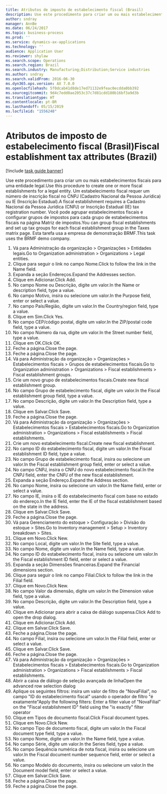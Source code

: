 ```yaml
---
title: Atributos de imposto de estabelecimento fiscal (Brasil)
description: Use este procedimento para criar um ou mais estabelecimentos fiscais para uma entidade legal.
author: sndray
manager: AnnBe
ms.date: 06/24/2017
ms.topic: business-process
ms.prod: ''
ms.service: dynamics-ax-applications
ms.technology: ''
audience: Application User
ms.reviewer: shylaw
ms.search.scope: Operations
ms.search.region: Brazil
ms.search.industry: Manufacturing;Distribution;Service industries
ms.author: sndray
ms.search.validFrom: 2016-06-30
ms.dyn365.ops.version: AX 7.0.0
ms.openlocfilehash: 5f0dcab41d8de17ed71132e9feac0ecdda0bb392
ms.sourcegitcommit: 9d4c7edd0ae2053c37c7d81cdd180b16bf3a9d3b
ms.translationtype: HT
ms.contentlocale: pt-BR
ms.lasthandoff: 05/15/2019
ms.locfileid: "1556248"
---
```

# <a name="fiscal-establishment-tax-attributes-brazil"></a><span data-ttu-id="53227-103">Atributos de imposto de estabelecimento fiscal (Brasil)</span><span class="sxs-lookup"><span data-stu-id="53227-103">Fiscal establishment tax attributes (Brazil)</span></span>

[!include [task guide banner](../../includes/task-guide-banner.md)]

<span data-ttu-id="53227-104">Use este procedimento para criar um ou mais estabelecimentos fiscais para uma entidade legal.</span><span class="sxs-lookup"><span data-stu-id="53227-104">Use this procedure to create one or more fiscal establishments for a legal entity.</span></span> <span data-ttu-id="53227-105">Um estabelecimento fiscal requer um número de inscrição fiscal no CNPJ (Cadastro Nacional da Pessoa Jurídica) ou IE (Inscrição Estadual).</span><span class="sxs-lookup"><span data-stu-id="53227-105">A fiscal establishment requires a Cadastro Nacional da Pessoa Jurídica (CNPJ) or Inscrição Estadual (IE) tax registration number.</span></span> <span data-ttu-id="53227-106">Você pode agrupar estabelecimentos fiscais e configurar grupos de impostos para cada grupo de estabelecimentos fiscais na página Matriz de impostos.</span><span class="sxs-lookup"><span data-stu-id="53227-106">You can group fiscal establishments and set up tax groups for each fiscal establishment group in the Taxes matrix page.</span></span> <span data-ttu-id="53227-107">Esta tarefa usa a empresa de demonstração BRMF.</span><span class="sxs-lookup"><span data-stu-id="53227-107">This task uses the BRMF demo company.</span></span>

1. <span data-ttu-id="53227-108">Vá para Administração da organização > Organizações > Entidades legais.</span><span class="sxs-lookup"><span data-stu-id="53227-108">Go to Organization administration > Organizations > Legal entities.</span></span>
2. <span data-ttu-id="53227-109">Clique para seguir o link no campo Nome.</span><span class="sxs-lookup"><span data-stu-id="53227-109">Click to follow the link in the Name field.</span></span>
3. <span data-ttu-id="53227-110">Expanda a seção Endereços.</span><span class="sxs-lookup"><span data-stu-id="53227-110">Expand the Addresses section.</span></span>
4. <span data-ttu-id="53227-111">Clique em Adicionar.</span><span class="sxs-lookup"><span data-stu-id="53227-111">Click Add.</span></span>
5. <span data-ttu-id="53227-112">No campo Nome ou Descrição, digite um valor.</span><span class="sxs-lookup"><span data-stu-id="53227-112">In the Name or description field, type a value.</span></span>
6. <span data-ttu-id="53227-113">No campo Motivo, insira ou selecione um valor.</span><span class="sxs-lookup"><span data-stu-id="53227-113">In the Purpose field, enter or select a value.</span></span>
7. <span data-ttu-id="53227-114">No campo País/Região, digite um valor.</span><span class="sxs-lookup"><span data-stu-id="53227-114">In the Country/region field, type a value.</span></span>
8. <span data-ttu-id="53227-115">Clique em Sim.</span><span class="sxs-lookup"><span data-stu-id="53227-115">Click Yes.</span></span>
9. <span data-ttu-id="53227-116">No campo CEP/código postal, digite um valor.</span><span class="sxs-lookup"><span data-stu-id="53227-116">In the ZIP/postal code field, type a value.</span></span>
10. <span data-ttu-id="53227-117">No campo Número da rua, digite um valor.</span><span class="sxs-lookup"><span data-stu-id="53227-117">In the Street number field, type a value.</span></span>
11. <span data-ttu-id="53227-118">Clique em OK.</span><span class="sxs-lookup"><span data-stu-id="53227-118">Click OK.</span></span>
12. <span data-ttu-id="53227-119">Feche a página.</span><span class="sxs-lookup"><span data-stu-id="53227-119">Close the page.</span></span>
13. <span data-ttu-id="53227-120">Feche a página.</span><span class="sxs-lookup"><span data-stu-id="53227-120">Close the page.</span></span>
14. <span data-ttu-id="53227-121">Vá para Administração da organização > Organizações > Estabelecimentos fiscais > Grupos de estabelecimentos fiscais.</span><span class="sxs-lookup"><span data-stu-id="53227-121">Go to Organization administration > Organizations > Fiscal establishments > Fiscal establishment groups.</span></span>
15. <span data-ttu-id="53227-122">Crie um novo grupo de estabelecimentos fiscais.</span><span class="sxs-lookup"><span data-stu-id="53227-122">Create new fiscal establishment group.</span></span>
16. <span data-ttu-id="53227-123">No campo Grupo de estabelecimento fiscal, digite um valor.</span><span class="sxs-lookup"><span data-stu-id="53227-123">In the Fiscal establishment group field, type a value.</span></span>
17. <span data-ttu-id="53227-124">No campo Descrição, digite um valor.</span><span class="sxs-lookup"><span data-stu-id="53227-124">In the Description field, type a value.</span></span>
18. <span data-ttu-id="53227-125">Clique em Salvar.</span><span class="sxs-lookup"><span data-stu-id="53227-125">Click Save.</span></span>
19. <span data-ttu-id="53227-126">Feche a página.</span><span class="sxs-lookup"><span data-stu-id="53227-126">Close the page.</span></span>
20. <span data-ttu-id="53227-127">Vá para Administração da organização > Organizações > Estabelecimentos fiscais > Estabelecimentos fiscais.</span><span class="sxs-lookup"><span data-stu-id="53227-127">Go to Organization administration > Organizations > Fiscal establishments > Fiscal establishments.</span></span>
21. <span data-ttu-id="53227-128">Crie um novo estabelecimento fiscal.</span><span class="sxs-lookup"><span data-stu-id="53227-128">Create new fiscal establishment.</span></span>
22. <span data-ttu-id="53227-129">No campo ID do estabelecimento fiscal, digite um valor.</span><span class="sxs-lookup"><span data-stu-id="53227-129">In the Fiscal establishment ID field, type a value.</span></span>
23. <span data-ttu-id="53227-130">No campo Grupo de estabelecimento fiscal, insira ou selecione um valor.</span><span class="sxs-lookup"><span data-stu-id="53227-130">In the Fiscal establishment group field, enter or select a value.</span></span>
24. <span data-ttu-id="53227-131">No campo CNPJ, insira o CNPJ do novo estabelecimento fiscal.</span><span class="sxs-lookup"><span data-stu-id="53227-131">In the CNPJ field, enter the CNPJ of the new fiscal establishment.</span></span>
25. <span data-ttu-id="53227-132">Expanda a seção Endereço.</span><span class="sxs-lookup"><span data-stu-id="53227-132">Expand the Address section.</span></span>
26. <span data-ttu-id="53227-133">No campo Nome, insira ou selecione um valor.</span><span class="sxs-lookup"><span data-stu-id="53227-133">In the Name field, enter or select a value.</span></span>
27. <span data-ttu-id="53227-134">No campo IE, insira o IE do estabelecimento fiscal com base no estado do endereço.</span><span class="sxs-lookup"><span data-stu-id="53227-134">In the IE field, enter the IE of the fiscal establishment based on the state in the address.</span></span>
28. <span data-ttu-id="53227-135">Clique em Salvar.</span><span class="sxs-lookup"><span data-stu-id="53227-135">Click Save.</span></span>
29. <span data-ttu-id="53227-136">Feche a página.</span><span class="sxs-lookup"><span data-stu-id="53227-136">Close the page.</span></span>
30. <span data-ttu-id="53227-137">Vá para Gerenciamento do estoque > Configuração > Divisão do estoque > Sites.</span><span class="sxs-lookup"><span data-stu-id="53227-137">Go to Inventory management > Setup > Inventory breakdown > Sites.</span></span>
31. <span data-ttu-id="53227-138">Clique em Novo.</span><span class="sxs-lookup"><span data-stu-id="53227-138">Click New.</span></span>
32. <span data-ttu-id="53227-139">No campo Local, digite um valor.</span><span class="sxs-lookup"><span data-stu-id="53227-139">In the Site field, type a value.</span></span>
33. <span data-ttu-id="53227-140">No campo Nome, digite um valor.</span><span class="sxs-lookup"><span data-stu-id="53227-140">In the Name field, type a value.</span></span>
34. <span data-ttu-id="53227-141">No campo ID do estabelecimento fiscal, insira ou selecione um valor.</span><span class="sxs-lookup"><span data-stu-id="53227-141">In the Fiscal establishment ID field, enter or select a value.</span></span>
35. <span data-ttu-id="53227-142">Expanda a seção Dimensões financeiras.</span><span class="sxs-lookup"><span data-stu-id="53227-142">Expand the Financial dimensions section.</span></span>
36. <span data-ttu-id="53227-143">Clique para seguir o link no campo Filial.</span><span class="sxs-lookup"><span data-stu-id="53227-143">Click to follow the link in the Filial field.</span></span>
37. <span data-ttu-id="53227-144">Clique em Novo.</span><span class="sxs-lookup"><span data-stu-id="53227-144">Click New.</span></span>
38. <span data-ttu-id="53227-145">No campo Valor da dimensão, digite um valor.</span><span class="sxs-lookup"><span data-stu-id="53227-145">In the Dimension value field, type a value.</span></span>
39. <span data-ttu-id="53227-146">No campo Descrição, digite um valor.</span><span class="sxs-lookup"><span data-stu-id="53227-146">In the Description field, type a value.</span></span>
40. <span data-ttu-id="53227-147">Clique em Adicionar para abrir a caixa de diálogo suspensa.</span><span class="sxs-lookup"><span data-stu-id="53227-147">Click Add to open the drop dialog.</span></span>
41. <span data-ttu-id="53227-148">Clique em Adicionar.</span><span class="sxs-lookup"><span data-stu-id="53227-148">Click Add.</span></span>
42. <span data-ttu-id="53227-149">Clique em Salvar.</span><span class="sxs-lookup"><span data-stu-id="53227-149">Click Save.</span></span>
43. <span data-ttu-id="53227-150">Feche a página.</span><span class="sxs-lookup"><span data-stu-id="53227-150">Close the page.</span></span>
44. <span data-ttu-id="53227-151">No campo Filial, insira ou selecione um valor.</span><span class="sxs-lookup"><span data-stu-id="53227-151">In the Filial field, enter or select a value.</span></span>
45. <span data-ttu-id="53227-152">Clique em Salvar.</span><span class="sxs-lookup"><span data-stu-id="53227-152">Click Save.</span></span>
46. <span data-ttu-id="53227-153">Feche a página.</span><span class="sxs-lookup"><span data-stu-id="53227-153">Close the page.</span></span>
47. <span data-ttu-id="53227-154">Vá para Administração da organização > Organizações > Estabelecimentos fiscais > Estabelecimentos fiscais.</span><span class="sxs-lookup"><span data-stu-id="53227-154">Go to Organization administration > Organizations > Fiscal establishments > Fiscal establishments.</span></span>
48. <span data-ttu-id="53227-155">Abrir a caixa de diálogo de seleção avançada de linha</span><span class="sxs-lookup"><span data-stu-id="53227-155">Open the advanced row selection dialog</span></span>
49. <span data-ttu-id="53227-156">Aplique os seguintes filtros: insira um valor de filtro de "NovaFilial", no campo "ID do estabelecimento fiscal" usando o operador de filtro "é exatamente"</span><span class="sxs-lookup"><span data-stu-id="53227-156">Apply the following filters: Enter a filter value of "NovaFilial" on the "Fiscal establishment ID" field using the "is exactly" filter operator</span></span>
50. <span data-ttu-id="53227-157">Clique em Tipos de documento fiscal.</span><span class="sxs-lookup"><span data-stu-id="53227-157">Click Fiscal document types.</span></span>
51. <span data-ttu-id="53227-158">Clique em Novo.</span><span class="sxs-lookup"><span data-stu-id="53227-158">Click New.</span></span>
52. <span data-ttu-id="53227-159">No campo Tipo de documento fiscal, digite um valor.</span><span class="sxs-lookup"><span data-stu-id="53227-159">In the Fiscal document type field, type a value.</span></span>
53. <span data-ttu-id="53227-160">No campo Nome, digite um valor.</span><span class="sxs-lookup"><span data-stu-id="53227-160">In the Name field, type a value.</span></span>
54. <span data-ttu-id="53227-161">No campo Série, digite um valor.</span><span class="sxs-lookup"><span data-stu-id="53227-161">In the Series field, type a value.</span></span>
55. <span data-ttu-id="53227-162">No campo Sequência numérica de nota fiscal, insira ou selecione um valor.</span><span class="sxs-lookup"><span data-stu-id="53227-162">In the Fiscal document number sequence field, enter or select a value.</span></span>
56. <span data-ttu-id="53227-163">No campo Modelo do documento, insira ou selecione um valor.</span><span class="sxs-lookup"><span data-stu-id="53227-163">In the Document model field, enter or select a value.</span></span>
57. <span data-ttu-id="53227-164">Clique em Salvar.</span><span class="sxs-lookup"><span data-stu-id="53227-164">Click Save.</span></span>
58. <span data-ttu-id="53227-165">Feche a página.</span><span class="sxs-lookup"><span data-stu-id="53227-165">Close the page.</span></span>
59. <span data-ttu-id="53227-166">Feche a página.</span><span class="sxs-lookup"><span data-stu-id="53227-166">Close the page.</span></span>

